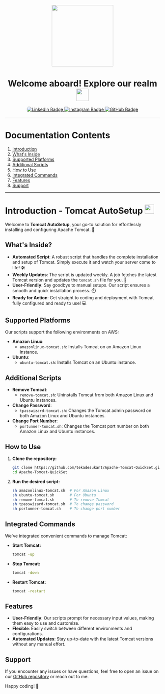 
<div align="center">
  <img src="https://i.giphy.com/media/v1.Y2lkPTc5MGI3NjExYm5vaHRnaGpjbXl0M2V2ZGo4Y3E3ZDlua2tmaDZidHVyNTdyazY0NiZlcD12MV9pbnRlcm5hbF9naWZfYnlfaWQmY3Q9cw/KzJkzjggfGN5Py6nkT/giphy.gif" width="200"/>
</div>

<h1 align="center">
  <span class="bold">Welcome aboard! Explore our realm</span>
  <img src="https://media.giphy.com/media/WUlplcMpOCEmTGBtBW/giphy.gif" width="40px"/>
</h1>

<div id="badges" align="center">
  <a href="https://www.linkedin.com/in/tekade-sukant-3343bb252">
    <img src="https://img.shields.io/badge/LinkedIn-0A66C2?style=for-the-badge&logo=linkedin&logoColor=white" alt="LinkedIn Badge" style="border-radius: 5px;"/>
  </a>
  <a href="https://www.instagram.com/muschifresser/" target="_blank">
    <img src="https://img.shields.io/badge/Instagram-AA336A?style=for-the-badge&logo=instagram&logoColor=white" alt="Instagram Badge" style="margin-bottom: 5px;" />
  </a>
  <a href="https://github.com/tekadesukant">
    <img src="https://img.shields.io/badge/GitHub-purple?style=for-the-badge&logo=github&logoColor=white" alt="GitHub Badge"/>
  </a>
</div>

---

# Documentation Contents

1. [Introduction](#introduction)
2. [What's Inside](#whats-inside)
3. [Supported Platforms](#supported-platforms)
4. [Additional Scripts](#additional-scripts)
5. [How to Use](#how-to-use)
6. [Integrated Commands](#integrated-commands)
7. [Features](#features)
8. [Support](#support)

---

# Introduction - Tomcat AutoSetup <img src="https://media.giphy.com/media/WUlplcMpOCEmTGBtBW/giphy.gif" width="30">

Welcome to **Tomcat AutoSetup**, your go-to solution for effortlessly installing and configuring Apache Tomcat. 🚀

## What's Inside?

- **Automated Script**: A robust script that handles the complete installation and setup of Tomcat. Simply execute it and watch your server come to life! 🛠️
- **Weekly Updates**: The script is updated weekly. A job fetches the latest Tomcat version and updates the `tomcat.sh` file for you. 🌟
- **User-Friendly**: Say goodbye to manual setups. Our script ensures a smooth and quick installation process. ⏱️
- **Ready for Action**: Get straight to coding and deployment with Tomcat fully configured and ready to use! 💻

## Supported Platforms

Our scripts support the following environments on AWS:

- **Amazon Linux**:
  - `amazonlinux-tomcat.sh`: Installs Tomcat on an Amazon Linux instance.
- **Ubuntu**:
  - `ubuntu-tomcat.sh`: Installs Tomcat on an Ubuntu instance.

## Additional Scripts

- **Remove Tomcat**:
  - `remove-tomcat.sh`: Uninstalls Tomcat from both Amazon Linux and Ubuntu instances.
- **Change Password**:
  - `tpasswizard-tomcat.sh`: Changes the Tomcat admin password on both Amazon Linux and Ubuntu instances.
- **Change Port Number**:
  - `portunner-tomcat.sh`: Changes the Tomcat port number on both Amazon Linux and Ubuntu instances.

## How to Use

1. **Clone the repository:**
   ```bash
   git clone https://github.com/tekadesukant/Apache-Tomcat-QuickSet.git
   cd Apache-Tomcat-QuickSet
   ```

2. **Run the desired script:**
   ```bash
   sh amazonlinux-tomcat.sh  # For Amazon Linux
   sh ubuntu-tomcat.sh       # For Ubuntu
   sh remove-tomcat.sh       # To remove Tomcat
   sh tpasswizard-tomcat.sh  # To change password
   sh portunner-tomcat.sh    # To change port number
   ```

## Integrated Commands

We've integrated convenient commands to manage Tomcat:

- **Start Tomcat:**
  ```bash
  tomcat -up
  ```

- **Stop Tomcat:**
  ```bash
  tomcat -down
  ```

- **Restart Tomcat:**
  ```bash
  tomcat -restart
  ```

## Features

- **User-Friendly**: Our scripts prompt for necessary input values, making them easy to use and customize.
- **Flexible**: Easily switch between different environments and configurations.
- **Automated Updates**: Stay up-to-date with the latest Tomcat versions without any manual effort.

## Support

If you encounter any issues or have questions, feel free to open an issue on our [GitHub repository](https://github.com/tekadesukant/Apache-Tomcat-QuickSet) or reach out to me.

Happy coding! 🚀
